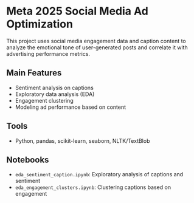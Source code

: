 # Meta 2025 Social Media Ad Optimization

This project uses social media engagement data and caption content to analyze the emotional tone of user-generated posts and correlate it with advertising performance metrics.

## Main Features
- Sentiment analysis on captions
- Exploratory data analysis (EDA)
- Engagement clustering
- Modeling ad performance based on content

## Tools
- Python, pandas, scikit-learn, seaborn, NLTK/TextBlob

## Notebooks
- `eda_sentiment_caption.ipynb`: Exploratory analysis of captions and sentiment
- `eda_engagement_clusters.ipynb`: Clustering captions based on engagement
